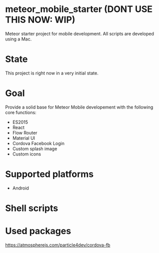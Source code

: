 # meteor_mobile_starter (DONT USE THIS NOW: WIP)
Meteor starter project for mobile development. All scripts are developed using a Mac.

# State
This project is right now in a very initial state.

# Goal
Provide a solid base for Meteor Mobile developement with the following core functions:
- ES2015
- React
- Flow Router
- Material UI
- Cordova Facebook Login
- Custom splash image
- Custom icons

# Supported platforms
- Android

# Shell scripts

# Used packages
https://atmospherejs.com/particle4dev/cordova-fb
